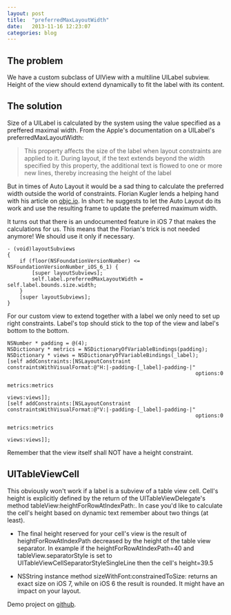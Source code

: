 ```yaml
---
layout: post
title:  "preferredMaxLayoutWidth"
date:   2013-11-16 12:23:07
categories: blog
---
```


## The problem

We have a custom subclass of UIView with a multiline UILabel subview. Height of the view should extend dynamically to fit the label with its content. 

## The solution 

Size of a UILabel is calculated by the system using the value specified as a preffered maximal width. From the Apple's documentation on a UILabel's preferredMaxLayoutWidth:

> This property affects the size of the label when layout constraints are applied to it. During layout, if the text extends beyond the width specified by this property, the additional text is flowed to one or more new lines, thereby increasing the height of the label

But in times of Auto Layout it would be a sad thing to calculate the preferred width outside the world of constraints. Florian Kugler lends a helping hand with his article on [objc.io][objc_issue]. In short: he suggests to let the Auto Layout do its work and use the resulting frame to update the preferred maximum width.  

It turns out that there is an undocumented feature in iOS 7 that makes the calculations for us. This means that the Florian's trick is not needed anymore! We should use it only if necessary.
   
``` objc
- (void)layoutSubviews
{
    if (floor(NSFoundationVersionNumber) <= NSFoundationVersionNumber_iOS_6_1) {
        [super layoutSubviews];
        self.label.preferredMaxLayoutWidth = self.label.bounds.size.width;
    }
    [super layoutSubviews];
}
```

For our custom view to extend together with a label we only need to set up right constraints. Label's top should stick to the top of the view and label's bottom to the bottom.

``` objc
NSNumber * padding = @(4);
NSDictionary * metrics = NSDictionaryOfVariableBindings(padding);
NSDictionary * views = NSDictionaryOfVariableBindings(_label);
[self addConstraints:[NSLayoutConstraint constraintsWithVisualFormat:@"H:|-padding-[_label]-padding-|"
                                                             options:0
                                                             metrics:metrics
                                                               views:views]];
[self addConstraints:[NSLayoutConstraint constraintsWithVisualFormat:@"V:|-padding-[_label]-padding-|"
                                                             options:0
                                                             metrics:metrics
                                                               views:views]];
``` 
Remember that the view itself shall NOT have a height constraint.

## UITableViewCell
This obviously won't work if a label is a subview of a table view cell. Cell's height is explicitly defined by the return of the UITableViewDelegate's method tableView:heightForRowAtIndexPath:. In case you'd like to calculate the cell's height based on dynamic text remember about two things (at least).  

* The final height reserved for your cell's view is the result of heightForRowAtIndexPath decreased by the height of the table view separator. In example if the heightForRowAtIndexPath=40 and tableView.separatorStyle is set to UITableViewCellSeparatorStyleSingleLine then the cell's height=39.5 

* NSString instance method sizeWithFont:constrainedToSize: returns an exact size on iOS 7, while on iOS 6 the result is rounded. It might have an impact on your layout. 

Demo project on [github][demo_project].

[objc_issue]: http://www.objc.io/issue-3/advanced-auto-layout-toolbox.html
[demo_project]: https://github.com/danielgarbien/PreferredMaxLayoutWidthDemo
